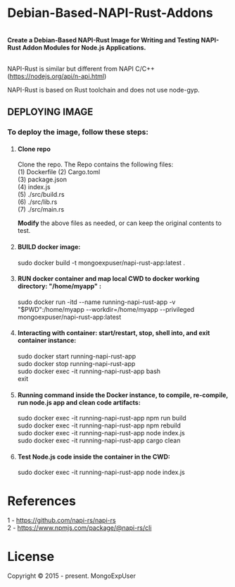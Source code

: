 # Debian-Based-NAPI-Rust-Addons

<br>
<strong>
Create a Debian-Based NAPI-Rust Image for Writing and Testing NAPI-Rust Addon Modules for Node.js Applications.
</strong>
<br><br>

NAPI-Rust is similar but different from  NAPI C/C++ (https://nodejs.org/api/n-api.html) 

NAPI-Rust is based on Rust toolchain and does not use node-gyp. 


## DEPLOYING IMAGE

### To deploy the image, follow these steps:

1) #### Clone repo
    Clone the repo. 
    The Repo contains the following files: <br>
    (1)  Dockerfile
    (2)  Cargo.toml <br>
    (3)  package.json <br>
    (4)  index.js <br>
    (5)  ./src/build.rs <br>
    (6)  ./src/lib.rs <br>
    (7)  ./src/main.rs <br>

    <strong> Modify </strong> the  above files as needed, or can keep the original contents to test.
    
2) #### BUILD docker image: 
   sudo docker build -t  mongoexpuser/napi-rust-app:latest .
   
3) #### RUN docker container and map local CWD to docker working directory: "/home/myapp" : 
   sudo docker run -itd --name running-napi-rust-app -v "$PWD":/home/myapp --workdir=/home/myapp --privileged mongoexpuser/napi-rust-app:latest

4) #### Interacting with container: start/restart, stop, shell into, and exit container instance: 
   sudo docker start running-napi-rust-app <br>
   sudo docker stop running-napi-rust-app <br>
   sudo docker exec -it running-napi-rust-app bash <br>
   exit
   
5) #### Running command inside the Docker instance, to compile, re-compile, run node.js app and clean code artifacts:
   sudo docker exec -it running-napi-rust-app npm run build <br>
   sudo docker exec -it running-napi-rust-app npm rebuild <br>
   sudo docker exec -it running-napi-rust-app node index.js <br>
   sudo docker exec -it running-napi-rust-app cargo clean <br>

6) ####  Test Node.js code inside the container in the CWD:
   sudo docker exec -it running-napi-rust-app node index.js


# References
1 - https://github.com/napi-rs/napi-rs <br>
2 - https://www.npmjs.com/package/@napi-rs/cli <br>



# License

Copyright © 2015 - present. MongoExpUser
